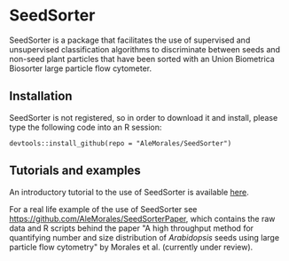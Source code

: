 # SeedSorter

SeedSorter is a package that facilitates the use of supervised and unsupervised
classification algorithms to discriminate between seeds and non-seed plant particles
that have been sorted with an Union Biometrica Biosorter large particle flow cytometer.

## Installation

SeedSorter is not registered, so in order to download it and install, please type
the following code into an R session:

```
devtools::install_github(repo = "AleMorales/SeedSorter")
```

## Tutorials and examples

An introductory tutorial to the use of SeedSorter is available [here](https://alemorales.github.io/SeedSorter/).

For a real life example of the use of SeedSorter see https://github.com/AleMorales/SeedSorterPaper, which contains the raw data and
R scripts behind the paper "A high throughput method for quantifying number and size distribution of *Arabidopsis* seeds using large particle flow cytometry" by Morales
et al. (currently under review).
